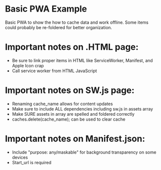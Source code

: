 # Basic PWA Example
Basic PWA to show the how to cache data and work offline. 
Some items could probably be re-foldered for better organization.

# Important notes on .HTML page:
* Be sure to link proper items in HTML like ServiceWorker, Manifest, and Apple Icon crap
* Call service worker from HTML JavaScript

# Important notes on SW.js page:
* Renaming cache_name allows for content updates
* Make sure to include ALL dependencies including sw.js in assets array
* Make SURE assets in array are spelled and foldered correctly
* caches.delete(cache_name); can be used to clear cache

# Important notes on Manifest.json:
* Include "purpose: any/maskable" for background transparency on some devices
* Start_url is required